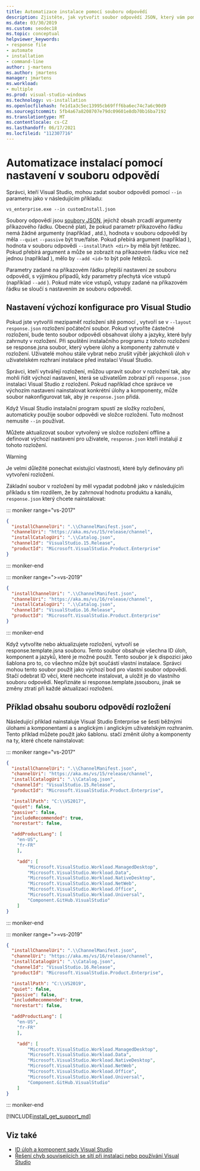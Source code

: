 ```yaml
---
title: Automatizace instalace pomocí souboru odpovědí
description: Zjistěte, jak vytvořit soubor odpovědí JSON, který vám pomůže automatizovat instalaci Visual Studio json.
ms.date: 03/30/2019
ms.custom: seodec18
ms.topic: conceptual
helpviewer_keywords:
- response file
- automate
- installation
- command-line
author: j-martens
ms.author: jmartens
manager: jmartens
ms.workload:
- multiple
ms.prod: visual-studio-windows
ms.technology: vs-installation
ms.openlocfilehash: fe1d1a3c5ec13995cb69fff6ba6ec74c7a6c90d9
ms.sourcegitcommit: 5fb4a67a8208707e79dc09601e8db70b16ba7192
ms.translationtype: MT
ms.contentlocale: cs-CZ
ms.lasthandoff: 06/17/2021
ms.locfileid: "112307716"
---
```

# <a name="automate-installs-by-using-settings-in-a-response-file"></a>Automatizace instalací pomocí nastavení v souboru odpovědí

Správci, kteří Visual Studio, mohou zadat soubor odpovědi pomocí `--in` parametru jako v následujícím příkladu:

```shell
vs_enterprise.exe --in customInstall.json
```

Soubory odpovědí jsou [soubory JSON,](http://json-schema.org/) jejichž obsah zrcadlí argumenty příkazového řádku.  Obecně platí, že pokud parametr příkazového řádku nemá žádné argumenty (například , atd.), hodnota v souboru odpovědí by měla `--quiet` `--passive` být true/false.  Pokud přebírá argument (například ), hodnota v souboru odpovědi `--installPath <dir>` by měla být řetězec.  Pokud přebírá argument a může se zobrazit na příkazovém řádku více než jednou (například ), mělo by `--add <id>` to být pole řetězců.

Parametry zadané na příkazovém řádku přepíší nastavení ze souboru odpovědí, s výjimkou případů, kdy parametry přechytá více vstupů (například `--add` ). Pokud máte více vstupů, vstupy zadané na příkazovém řádku se sloučí s nastavením ze souboru odpovědí.

## <a name="setting-a-default-configuration-for-visual-studio"></a>Nastavení výchozí konfigurace pro Visual Studio

Pokud jste vytvořili mezipaměť rozložení sítě pomocí , vytvoří se v `--layout` `response.json` rozložení počáteční soubor. Pokud vytvoříte částečné rozložení, bude tento soubor odpovědi obsahovat úlohy a jazyky, které byly zahrnuty v rozložení.  Při spuštění instalačního programu z tohoto rozložení se response.jsna soubor, který vybere úlohy a komponenty zahrnuté v rozložení.  Uživatelé mohou stále vybrat nebo zrušit výběr jakýchkoli úloh v uživatelském rozhraní instalace před instalací Visual Studio.

Správci, kteří vytvářejí rozložení, můžou upravit soubor v rozložení tak, aby mohli řídit výchozí nastavení, která se uživatelům zobrazí při `response.json` instalaci Visual Studio z rozložení.  Pokud například chce správce ve výchozím nastavení nainstalovat konkrétní úlohy a komponenty, může soubor nakonfigurovat tak, aby je `response.json` přidá.

Když Visual Studio instalační program spustí ze složky  rozložení, automaticky použije soubor odpovědi ve složce rozložení.  Tuto možnost nemusíte `--in` používat.

Můžete aktualizovat soubor vytvořený ve složce rozložení offline a definovat výchozí nastavení pro uživatele, `response.json` kteří instalují z tohoto rozložení.

> [!WARNING]
> Je velmi důležité ponechat existující vlastnosti, které byly definovány při vytvoření rozložení.

Základní soubor v rozložení by měl vypadat podobně jako v následujícím příkladu s tím rozdílem, že by zahrnoval hodnotu produktu a kanálu, `response.json` který chcete nainstalovat:

::: moniker range="vs-2017"

```json
{
  "installChannelUri": ".\\ChannelManifest.json",
  "channelUri": "https://aka.ms/vs/15/release/channel",
  "installCatalogUri": ".\\Catalog.json",
  "channelId": "VisualStudio.15.Release",
  "productId": "Microsoft.VisualStudio.Product.Enterprise"
}
```

::: moniker-end

::: moniker range=">=vs-2019"

```json
{
  "installChannelUri": ".\\ChannelManifest.json",
  "channelUri": "https://aka.ms/vs/16/release/channel",
  "installCatalogUri": ".\\Catalog.json",
  "channelId": "VisualStudio.16.Release",
  "productId": "Microsoft.VisualStudio.Product.Enterprise"
}
```

::: moniker-end

Když vytvoříte nebo aktualizujete rozložení, vytvoří se response.template.jsna souboru.  Tento soubor obsahuje všechna ID úloh, komponent a jazyků, které je možné použít.  Tento soubor je k dispozici jako šablona pro to, co všechno může být součástí vlastní instalace.  Správci mohou tento soubor použít jako výchozí bod pro vlastní soubor odpovědí.  Stačí odebrat ID věcí, které nechcete instalovat, a uložit je do vlastního souboru odpovědí.  Nepřiznáte si response.template.jssouboru, jinak se změny ztratí při každé aktualizaci rozložení.

## <a name="example-layout-response-file-content"></a>Příklad obsahu souboru odpovědí rozložení

Následující příklad nainstaluje Visual Studio Enterprise se šesti běžnými úlohami a komponentami a s anglickým i anglickým uživatelským rozhraním. Tento příklad můžete použít jako šablonu. stačí změnit úlohy a komponenty na ty, které chcete nainstalovat:

::: moniker range="vs-2017"

```json
{
  "installChannelUri": ".\\ChannelManifest.json",
  "channelUri": "https://aka.ms/vs/15/release/channel",
  "installCatalogUri": ".\\Catalog.json",
  "channelId": "VisualStudio.15.Release",
  "productId": "Microsoft.VisualStudio.Product.Enterprise",

  "installPath": "C:\\VS2017",
  "quiet": false,
  "passive": false,
  "includeRecommended": true,
  "norestart": false,

  "addProductLang": [
    "en-US",
    "fr-FR"
    ],

    "add": [
        "Microsoft.VisualStudio.Workload.ManagedDesktop",
        "Microsoft.VisualStudio.Workload.Data",
        "Microsoft.VisualStudio.Workload.NativeDesktop",
        "Microsoft.VisualStudio.Workload.NetWeb",
        "Microsoft.VisualStudio.Workload.Office",
        "Microsoft.VisualStudio.Workload.Universal",
        "Component.GitHub.VisualStudio"
    ]
}
```

::: moniker-end

::: moniker range=">=vs-2019"

```json
{
  "installChannelUri": ".\\ChannelManifest.json",
  "channelUri": "https://aka.ms/vs/16/release/channel",
  "installCatalogUri": ".\\Catalog.json",
  "channelId": "VisualStudio.16.Release",
  "productId": "Microsoft.VisualStudio.Product.Enterprise",

  "installPath": "C:\\VS2019",
  "quiet": false,
  "passive": false,
  "includeRecommended": true,
  "norestart": false,

  "addProductLang": [
    "en-US",
    "fr-FR"
    ],

    "add": [
        "Microsoft.VisualStudio.Workload.ManagedDesktop",
        "Microsoft.VisualStudio.Workload.Data",
        "Microsoft.VisualStudio.Workload.NativeDesktop",
        "Microsoft.VisualStudio.Workload.NetWeb",
        "Microsoft.VisualStudio.Workload.Office",
        "Microsoft.VisualStudio.Workload.Universal",
        "Component.GitHub.VisualStudio"
    ]
}
```

::: moniker-end

[!INCLUDE[install_get_support_md](includes/install_get_support_md.md)]

## <a name="see-also"></a>Viz také

* [ID úloh a komponent sady Visual Studio](workload-and-component-ids.md)
* [Řešení chyb souvisejících se sítí při instalaci nebo používání Visual Studio](troubleshooting-network-related-errors-in-visual-studio.md)
